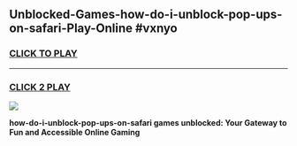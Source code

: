 
## Unblocked-Games-how-do-i-unblock-pop-ups-on-safari-Play-Online #vxnyo
<h3>
<a href="https://news.freeplayer.one?title=how-do-i-unblock-pop-ups-on-safari&ref=3">CLICK TO PLAY</a></h3>
<hr>

<h3>
<a href="https://news.freeplayer.one?title=how-do-i-unblock-pop-ups-on-safari&ref=3">CLICK 2 PLAY</a>
  
</h3>

<a href="https://news.freeplayer.one?title=how-do-i-unblock-pop-ups-on-safari&ref=3"><img src="https://clearcache.store/games.png"></a>


**how-do-i-unblock-pop-ups-on-safari games unblocked: Your Gateway to Fun and Accessible Online Gaming**

